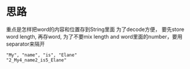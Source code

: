 # 思路

重点是怎样把word的内容和位置存到String里面
为了decode方便， 要先store word length, 再存word,
为了不要mix length and word里面的number，要用separator来隔开
```
"My", "name", "is", "Elane"
"2_My4_name2_is5_Elane"
```